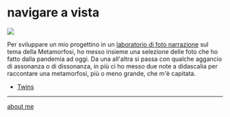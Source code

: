 # navigare a vista    

![](mavigareavista.jpg)

Per sviluppare un mio progettino in un [laboratorio di foto narrazione](https://roma.officinefotografiche.org/corsi/metamorfosi/) sul tema della Metamorfosi, ho messo insieme  una selezione delle foto che ho fatto dalla pandemia ad oggi. Da una all'altra si passa con qualche aggancio di assonanza o di dissonanza, in più ci ho messo due note a didascalia per raccontare una metamorfosi, più o meno grande, che m'è capitata.  


- [Twins](nav-230307-0101.md)


---    
[about me](https://about.me/cacioman)  
